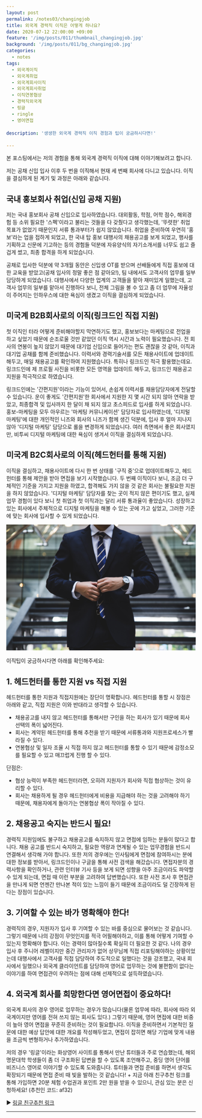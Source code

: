```yaml
---
layout: post
permalink: /notes03/changingjob
title: 외국계 경력직 이직은 어떻게 하나요?
date: 2020-07-12 22:00:00 +09:00
feature: '/img/posts/011/thumbnail_changingjob.jpg'
background: '/img/posts/011/bg_changingjob.jpg'
categories:
  - notes
tags:
  - 외국계이직
  - 외국계취업
  - 외국계회사이직
  - 외국계회사취업
  - 이직연봉협상
  - 경력직외국계
  - 링글
  - ringle
  - 영어면접

description: '생생한 외국계 경력직 이직 경험과 팁이 궁금하시다면!'

---
```


본 포스팅에서는 저의 경험을 통해 외국계 경력직 이직에 대해 이야기해보려고 합니다.

저는 공채 신입 입사 이후 두 번을 이직해서 현재 세 번째 회사에 다니고 있습니다.
이직을 결심하게 된 계기 및 과정은 아래와 같습니다.

## 국내 홍보회사 취업(신입 공채 지원)
저는 국내 홍보회사 공채 신입으로 입사하였습니다. 대외활동, 학점, 어학 점수, 해외경험 등 소위 필요한 '스펙'이라고 불리는 것들을 다 갖췄다고 생각했는데, '뚜렷한' 취업 목표가 없었기 때문인지 서류 통과부터가 쉽지 않았습니다. 취업을 준비하여 우연히 '홍보'라는 업을 접하게 되었고, 한 국내 탑 홍보 대행사의 채용공고를 보게 되었고, 행사를 기획하고 신문에 기고하는 등의 경험들 덕분에 자유양식의 자기소개서를 너무도 쉽고 즐겁게 썼고, 최종 합격을 하게 되었습니다.

공채로 입사한 덕분에 약 3개월 동안은 신입생 OT를 받으며 선배들에게 직접 홍보에 대한 교육을 받았고(공채 입사의 정말 좋은 점 같아요!), 팀 내에서도 고객사의 업무를 일부 담당하게 되었습니다. 대행사에서 다양한 업계의 고객들을 맡아 재미있게 일했는데, 고객사 업무의 일부를 맡아서 진행하다 보니, 전체 그림을 볼 수 있고 좀 더 업무에 자율성이 주어지는 인하우스에 대한 욕심이 생겼고 이직을 결심하게 되었습니다.

## 미국계 B2B회사로의 이직(링크드인 직접 지원)
첫 이직인 터라 어떻게 준비해야할지 막연하기도 했고, 홍보보다는 마케팅으로 전업을 하고 싶었기 때문에 순조로울 것만 같았던 이직 역시 시간과 노력이 필요했습니다. 전 회사의 연봉이 높지 않았기 때문에 대기업 신입으로 들어가는 편도 괜찮을 것 같아, 이직과 대기업 공채를 함께 준비했습니다. 이력서와 경력기술서를 모든 채용사이트에 업데이트해두고, 매일 채용공고를 확인하여 지원했습니다. 특히나 링크드인 적극 활용했는데요. 링크드인에 제 프로필 사진을 비롯한 모든 영역을 업데이트 해두고, 링크드인 채용공고 지원을 적극적으로 하였습니다.

링크드인에는 '간편지원'이라는 기능이 있어서, 손쉽게 이력서를 채용담당자에게 전달할 수 있습니다. 운이 좋게도 '간편지원'한 회사에서 지원한 지 몇 시간 되지 않아 연락을 받았고, 최종합격 및 입사까지 한 달이 채 되지 않고 초스피드로 입사를 하게 되었습니다. 홍보-마케팅을 모두 아우르는 '마케팅 커뮤니케이션' 담당자로 입사하였는데, '디지털 마케팅'에 대한 개인적인 니즈와 회사의 니즈가 함께 생긴 덕분에, 입사 후 얼마 지나지 않아 '디지털 마케팅' 담당으로 롤을 변경하게 되었습니다. 여러 측면에서 좋은 회사였지만, 비투씨 디지털 마케팅에 대한 욕심이 생겨서 이직을 결심하게 되었습니다.

## 미국계 B2C회사로의 이직(헤드헌터를 통해 지원)
이직을 결심하고, 채용사이트에 다시 한 번 상태를 '구직 중'으로 업데이트해두고, 헤드헌터를 통해 제안을 받아 면접을 보기 시작했습니다. 두 번째 이직이다 보니, 조금 더 구체적인 기준을 가지고 지원을 하였고, 합격해도 가지 않을 것 같은 회사는 불필요한 지원을 하지 않았습니다. '디지털 마케팅' 담당자를 찾는 곳이 적지 않은 편이기도 했고, 실제 업무 경험이 있다 보니 첫 취업과 첫 이직과는 달리 서류 통과율이 좋았습니다. 성장하고 있는 회사에서 주체적으로 디지털 마케팅을 해볼 수 있는 곳에 가고 싶었고, 그러한 기준에 맞는 회사에 입사할 수 있게 되었습니다.


![이직팁](/img/posts/011/01.jpg)


이직팁이 궁금하시다면 아래를 확인해주세요:

## 1. 헤드헌터를 통한 지원 vs 직접 지원
헤드헌터를 통한 지원과 직접지원에는 장단이 명확합니다. 헤드헌터를 통할 시 장점은 아래와 같고, 직접 지원은 이와 반대라고 생각할 수 있습니다.
  - 채용공고를 내지 않고 헤드헌터를 통해서만 구인을 하는 회사가 있기 때문에 회사 선택의 폭이 넓어진다.
  - 회사는 계약된 헤드헌터를 통해 추천을 받기 때문에 서류통과와 지원프로세스가 빨라질 수 있다.
  - 연봉협상 및 일자 조율 시 직접 하지 않고 헤드헌터를 통할 수 있기 때문에 감정소모를 필요할 수 있고 매끄럽게 진행 할 수 있다.

단점은:
  - 협상 능력이 부족한 헤드헌터라면, 오히려 지원자가 회사와 직접 협상하는 것이 유리할 수 있다.
  - 회사는 채용하게 될 경우 헤드헌터에게 비용을 지급해야 하는 것을 고려해야 하기 때문에, 채용자에게 돌아가는 연봉협상 폭이 작아질 수 있다.

## 2. 채용공고 숙지는 반드시 필요!
  경력직 지원임에도 불구하고 채용공고를 숙지하지 않고 면접에 임하는 분들이 많다고 합니다. 채용 공고를 반드시 숙지하고, 필요한 역량과 연계될 수 있는 업무경험을 반드시 연결해서 생각해 가야 합니다. 또한 저의 경우에는 인사팀에게 면접에 참여하시는 분에 대한 정보를 받아서, 링크드인이나 구글을 통해 사전 검색을 해갔습니다. 면접자분의 경력사항을 확인하거나, 관련 인터뷰 기사 등을 보게 되면 성향을 아주 조금이라도 파악할 수 있게 되는데, 면접 때 이런 부분을 고려하여 답변했습니다. 또한 사전 조사 후 면접관을 만나게 되면 언젠간 만나본 적이 있는 느낌이 들기 때문에 조금이라도 덜 긴장하게 된다는 장점이 있습니다.

## 3. 기여할 수 있는 바가 명확해야 한다!
  경력직의 경우, 지원자가 입사 후 기여할 수 있는 바를 중심으로 물어보는 것 같습니다. 그렇기 때문에 나의 강점이 무엇인지를 적극 어필해야하고, 이를 통해 어떻게 기여할 수 있는지 명확해야 합니다. 이는 경력이 많아질수록 확실히 더 필요한 것 같다. 나의 경우 입사 후 주니어 레벨이지만 중간 관리자가 없어 상무님께 직접 리포팅해야하는 상황이었는데 대행사에서 고객사를 직접 담당하여 주도적으로 일했다는 것을 강조했고, 국내 회사에서 일했으나 외국계 클라이언트를 담당하여 영어로 업무하는 것에 불편함이 없다는 이야기를 하여 면접관이 우려하는 점에 대해 선제적으로 설득하였습니다.

## 4. 외국계 회사를 희망한다면 영어면접이 중요하다!
  외국계 회사의 경우 영어로 업무하는 경우가 많습니다(물론 업무에 따라, 회사에 따라 외국계이지만 영어를 전혀 쓰지 않는 회사도 있다.) 그렇기 때문에, 영어 면접에 대한 비중이 높아 영어 면접을 꾸준히 준비하는 것이 필요합니다. 이직을 준비하면서 기본적인 질문에 대한 예상 답안에 대한 개요를 작성해두었고, 면접이 잡히면 해당 기업에 맞게 내용을 조금씩 변형하거나 추가하였습니다.

  저의 경우 '링글'이라는 화상영어 사이트를 통해서 만난 튜터들과 주로 연습했는데, 해외 명문대학 학생들이 좀 더 구조화된 답변을 할 수 있도록 조언해주고, 중딩 영어 단어를 비즈니스 영어로 이야기할 수 있도록 도와줍니다. 튜터들과 면접 준비를 하면서 생각도 확장되기 때문에 면접 준비 때 빛을 발하는 것 같습니다! + 지금 아래 친구추천 링크를 통해 가입하면 20분 체험 수업권과 포인트 2만 원을 받을 수 있으니, 관심 있는 분은 신청하세요! (추천인 코드: af32)

  ▶ [링글 친구추천 링크](https://www.ringleplus.com/student/invitation/af32 "ringle")

  ----
